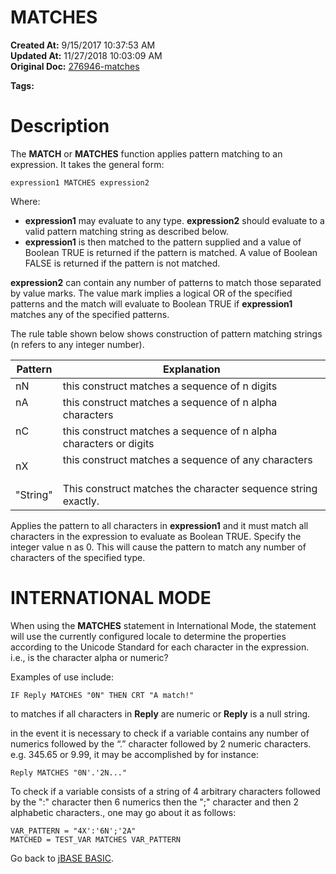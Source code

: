 # MATCHES

**Created At:** 9/15/2017 10:37:53 AM  
**Updated At:** 11/27/2018 10:03:09 AM  
**Original Doc:** [276946-matches](https://docs.jbase.com/36868-jbase-basic/276946-matches)  

**Tags:**
<badge text='string handling' vertical='middle' />

# Description

The **MATCH** or **MATCHES** function applies pattern matching to an expression. It takes the general form:

```
expression1 MATCHES expression2
```

Where:

- **expression1** may evaluate to any type. **expression2** should evaluate to a valid pattern matching string as described below.
- **expression1** is then matched to the pattern supplied and a value of Boolean TRUE is returned if the pattern is matched. A value of Boolean FALSE is returned if the pattern is not matched.


**expression2** can contain any number of patterns to match those separated by value marks. The value mark implies a logical OR of the specified patterns and the match will evaluate to Boolean TRUE if **expression1** matches any of the specified patterns.

The rule table shown below shows construction of pattern matching strings (n refers to any integer number).


| Pattern<br> | Explanation<br> |
| --- | --- |
| nN<br> | this construct matches a sequence of n digits<br> |
| nA<br><br> | this construct matches a sequence of n alpha characters<br> |
| nC<br><br> | this construct matches a sequence of n alpha characters or digits<br> |
| nX<br> | this construct matches a sequence of any characters<br><br> |
| "String"<br> | This construct matches the character sequence string exactly.<br> |


Applies the pattern to all characters in **expression1** and it must match all characters in the expression to evaluate as Boolean TRUE. Specify the integer value n as 0. This will cause the pattern to match any number of characters of the specified type.



# **INTERNATIONAL MODE**

When using the **MATCHES** statement in International Mode, the statement will use the currently configured locale to determine the properties according to the Unicode Standard for each character in the expression. i.e., is the character alpha or numeric?

Examples of use include:

```
IF Reply MATCHES "0N" THEN CRT "A match!"
```

to matches if all characters in **Reply** are numeric or **Reply** is a null string.

in the event it is necessary to check if a variable contains any number of numerics followed by the “.” character followed by 2 numeric characters. e.g. 345.65 or 9.99, it may be accomplished by for instance:

```
Reply MATCHES "0N'.'2N..." 
```



To check if a variable consists of a string of 4 arbitrary characters followed by the ":" character then 6 numerics then the ";" character and then 2 alphabetic characters., one may go about it as follows:

```
VAR_PATTERN = "4X':'6N';'2A"
MATCHED = TEST_VAR MATCHES VAR_PATTERN
```



Go back to [jBASE BASIC](263498-jbase-basic).

